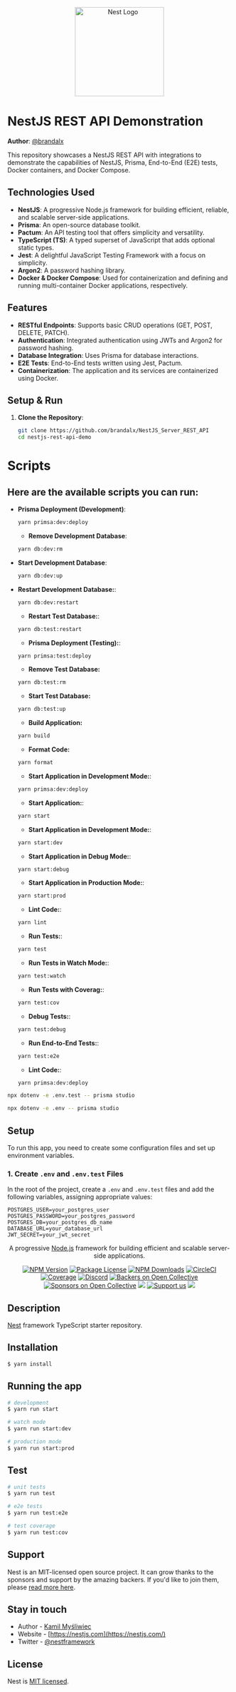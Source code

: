 <p align="center">
  <a href="http://nestjs.com/" target="blank"><img src="https://nestjs.com/img/logo-small.svg" width="200" alt="Nest Logo" /></a>
</p>

[circleci-image]: https://img.shields.io/circleci/build/github/nestjs/nest/master?token=abc123def456
[circleci-url]: https://circleci.com/gh/nestjs/nest

# NestJS REST API Demonstration

**Author**: [@brandalx](https://github.com/brandalx)

This repository showcases a NestJS REST API with integrations to demonstrate the capabilities of NestJS, Prisma, End-to-End (E2E) tests, Docker containers, and Docker Compose.

## Technologies Used

- **NestJS**: A progressive Node.js framework for building efficient, reliable, and scalable server-side applications.
- **Prisma**: An open-source database toolkit.
- **Pactum**: An API testing tool that offers simplicity and versatility.
- **TypeScript (TS)**: A typed superset of JavaScript that adds optional static types.
- **Jest**: A delightful JavaScript Testing Framework with a focus on simplicity.
- **Argon2**: A password hashing library.
- **Docker & Docker Compose**: Used for containerization and defining and running multi-container Docker applications, respectively.

## Features

- **RESTful Endpoints**: Supports basic CRUD operations (GET, POST, DELETE, PATCH).
- **Authentication**: Integrated authentication using JWTs and Argon2 for password hashing.
- **Database Integration**: Uses Prisma for database interactions.
- **E2E Tests**: End-to-End tests written using Jest, Pactum.
- **Containerization**: The application and its services are containerized using Docker.

## Setup & Run

1. **Clone the Repository**:

   ```bash
   git clone https://github.com/brandalx/NestJS_Server_REST_API
   cd nestjs-rest-api-demo
   ```

# Scripts

## Here are the available scripts you can run:

- **Prisma Deployment (Development)**:

  ```bash
  yarn primsa:dev:deploy
  ```

  - **Remove Development Database**:

  ```bash
  yarn db:dev:rm
  ```

- **Start Development Database**:

  ```bash
  yarn db:dev:up
  ```

- **Restart Development Database:**:

  ```bash
  yarn db:dev:restart
  ```

  - **Restart Test Database:**:

  ```bash
  yarn db:test:restart
  ```

  - **Prisma Deployment (Testing):**:

  ```bash
  yarn primsa:test:deploy
  ```

  - **Remove Test Database:**

  ```bash
  yarn db:test:rm
  ```

  - **Start Test Database:**

  ```bash
  yarn db:test:up
  ```

  - **Build Application:**

  ```bash
  yarn build
  ```

  - **Format Code:**

  ```bash
  yarn format
  ```

  - **Start Application in Development Mode:**:

  ```bash
  yarn primsa:dev:deploy
  ```

  - **Start Application:**:

  ```bash
  yarn start
  ```

  - **Start Application in Development Mode:**:

  ```bash
  yarn start:dev
  ```

  - **Start Application in Debug Mode:**:

  ```bash
  yarn start:debug
  ```

  - **Start Application in Production Mode:**:

  ```bash
  yarn start:prod
  ```

  - **Lint Code:**:

  ```bash
  yarn lint
  ```

  - **Run Tests:**:

  ```bash
  yarn test
  ```

  - **Run Tests in Watch Mode:**:

  ```bash
  yarn test:watch
  ```

  - **Run Tests with Coverag:**:

  ```bash
  yarn test:cov
  ```

  - **Debug Tests:**:

  ```bash
  yarn test:debug
  ```

  - **Run End-to-End Tests:**:

  ```bash
  yarn test:e2e
  ```

  - **Lint Code:**:

  ```bash
  yarn primsa:dev:deploy
  ```

```bash
npx dotenv -e .env.test -- prisma studio
```

```bash
npx dotenv -e .env -- prisma studio
```

## Setup

To run this app, you need to create some configuration files and set up environment variables.

### 1. Create `.env` and `.env.test` Files

In the root of the project, create a `.env` and `.env.test` files and add the following variables, assigning appropriate values:

```env
POSTGRES_USER=your_postgres_user
POSTGRES_PASSWORD=your_postgres_password
POSTGRES_DB=your_postgres_db_name
DATABASE_URL=your_database_url
JWT_SECRET=your_jwt_secret
```

  <p align="center">A progressive <a href="http://nodejs.org" target="_blank">Node.js</a> framework for building efficient and scalable server-side applications.</p>
    <p align="center">
<a href="https://www.npmjs.com/~nestjscore" target="_blank"><img src="https://img.shields.io/npm/v/@nestjs/core.svg" alt="NPM Version" /></a>
<a href="https://www.npmjs.com/~nestjscore" target="_blank"><img src="https://img.shields.io/npm/l/@nestjs/core.svg" alt="Package License" /></a>
<a href="https://www.npmjs.com/~nestjscore" target="_blank"><img src="https://img.shields.io/npm/dm/@nestjs/common.svg" alt="NPM Downloads" /></a>
<a href="https://circleci.com/gh/nestjs/nest" target="_blank"><img src="https://img.shields.io/circleci/build/github/nestjs/nest/master" alt="CircleCI" /></a>
<a href="https://coveralls.io/github/nestjs/nest?branch=master" target="_blank"><img src="https://coveralls.io/repos/github/nestjs/nest/badge.svg?branch=master#9" alt="Coverage" /></a>
<a href="https://discord.gg/G7Qnnhy" target="_blank"><img src="https://img.shields.io/badge/discord-online-brightgreen.svg" alt="Discord"/></a>
<a href="https://opencollective.com/nest#backer" target="_blank"><img src="https://opencollective.com/nest/backers/badge.svg" alt="Backers on Open Collective" /></a>
<a href="https://opencollective.com/nest#sponsor" target="_blank"><img src="https://opencollective.com/nest/sponsors/badge.svg" alt="Sponsors on Open Collective" /></a>
  <a href="https://paypal.me/kamilmysliwiec" target="_blank"><img src="https://img.shields.io/badge/Donate-PayPal-ff3f59.svg"/></a>
    <a href="https://opencollective.com/nest#sponsor"  target="_blank"><img src="https://img.shields.io/badge/Support%20us-Open%20Collective-41B883.svg" alt="Support us"></a>
  <a href="https://twitter.com/nestframework" target="_blank"><img src="https://img.shields.io/twitter/follow/nestframework.svg?style=social&label=Follow"></a>
</p>
  <!--[![Backers on Open Collective](https://opencollective.com/nest/backers/badge.svg)](https://opencollective.com/nest#backer)
  [![Sponsors on Open Collective](https://opencollective.com/nest/sponsors/badge.svg)](https://opencollective.com/nest#sponsor)-->

## Description

[Nest](https://github.com/nestjs/nest) framework TypeScript starter repository.

## Installation

```bash
$ yarn install
```

## Running the app

```bash
# development
$ yarn run start

# watch mode
$ yarn run start:dev

# production mode
$ yarn run start:prod
```

## Test

```bash
# unit tests
$ yarn run test

# e2e tests
$ yarn run test:e2e

# test coverage
$ yarn run test:cov
```

## Support

Nest is an MIT-licensed open source project. It can grow thanks to the sponsors and support by the amazing backers. If you'd like to join them, please [read more here](https://docs.nestjs.com/support).

## Stay in touch

- Author - [Kamil Myśliwiec](https://kamilmysliwiec.com)
- Website - [https://nestjs.com](https://nestjs.com/)
- Twitter - [@nestframework](https://twitter.com/nestframework)

## License

Nest is [MIT licensed](LICENSE).
